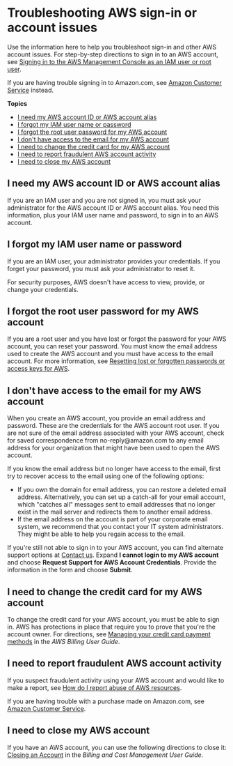 # Troubleshooting AWS sign\-in or account issues<a name="troubleshoot-aws-sign-in"></a>

Use the information here to help you troubleshoot sign\-in and other AWS account issues\. For step\-by\-step directions to sign in to an AWS account, see [Signing in to the AWS Management Console as an IAM user or root user](console.md)\.

If you are having trouble signing in to Amazon\.com, see [Amazon Customer Service](https://www.amazon.com/gp/help/customer/contact-us/) instead\.

**Topics**
+ [I need my AWS account ID or AWS account alias](#troubleshoot-need-aws-account-id-or-alias)
+ [I forgot my IAM user name or password](#troubleshoot-need-aws-account-id-or-alias)
+ [I forgot the root user password for my AWS account](#troubleshoot-forgot-password)
+ [I don't have access to the email for my AWS account](#troubleshoot_general_lost-root-creds)
+ [I need to change the credit card for my AWS account](#troubleshoot-change-credit-card)
+ [I need to report fraudulent AWS account activity](#troubleshoot-report-suspicious-account-activity)
+ [I need to close my AWS account](#troublehoot-close-aws-account)

## I need my AWS account ID or AWS account alias<a name="troubleshoot-need-aws-account-id-or-alias"></a>

If you are an IAM user and you are not signed in, you must ask your administrator for the AWS account ID or AWS account alias\. You need this information, plus your IAM user name and password, to sign in to an AWS account\.

## I forgot my IAM user name or password<a name="troubleshoot-need-aws-account-id-or-alias"></a>

If you are an IAM user, your administrator provides your credentials\. If you forget your password, you must ask your administrator to reset it\.

For security purposes, AWS doesn't have access to view, provide, or change your credentials\.

## I forgot the root user password for my AWS account<a name="troubleshoot-forgot-password"></a>

If you are a root user and you have lost or forgot the password for your AWS account, you can reset your password\. You must know the email address used to create the AWS account and you must have access to the email account\. For more information, see [Resetting lost or forgotten passwords or access keys for AWS](id_credentials_access-keys_retrieve.md)\.

## I don't have access to the email for my AWS account<a name="troubleshoot_general_lost-root-creds"></a>

When you create an AWS account, you provide an email address and password\. These are the credentials for the AWS account root user\. If you are not sure of the email address associated with your AWS account, check for saved correspondence from no\-reply@amazon\.com to any email address for your organization that might have been used to open the AWS account\.

If you know the email address but no longer have access to the email, first try to recover access to the email using one of the following options:
+ If you own the domain for email address, you can restore a deleted email address\. Alternatively, you can set up a catch\-all for your email account, which "catches all" messages sent to email addresses that no longer exist in the mail server and redirects them to another email address\.
+ If the email address on the account is part of your corporate email system, we recommend that you contact your IT system administrators\. They might be able to help you regain access to the email\.

If you're still not able to sign in to your AWS account, you can find alternate support options at [Contact us](https://aws.amazon.com/contact-us/)\. Expand **I cannot login to my AWS account** and choose **Request Support for AWS Account Credentials**\. Provide the information in the form and choose **Submit**\.

## I need to change the credit card for my AWS account<a name="troubleshoot-change-credit-card"></a>

To change the credit card for your AWS account, you must be able to sign in\. AWS has protections in place that require you to prove that you're the account owner\. For directions, see [Managing your credit card payment methods](https://docs.aws.amazon.com/awsaccountbilling/latest/aboutv2/manage-cc.html) in the *AWS Billing User Guide*\.

## I need to report fraudulent AWS account activity<a name="troubleshoot-report-suspicious-account-activity"></a>

If you suspect fraudulent activity using your AWS account and would like to make a report, see [How do I report abuse of AWS resources](http://aws.amazon.com/premiumsupport/knowledge-center/report-aws-abuse/)\.

If you are having trouble with a purchase made on Amazon\.com, see [Amazon Customer Service](https://www.amazon.com/gp/help/customer/contact-us/)\.

## I need to close my AWS account<a name="troublehoot-close-aws-account"></a>

If you have an AWS account, you can use the following directions to close it: [Closing an Account](https://docs.aws.amazon.com/awsaccountbilling/latest/aboutv2/close-account.html) in the *Billing and Cost Management User Guide*\.